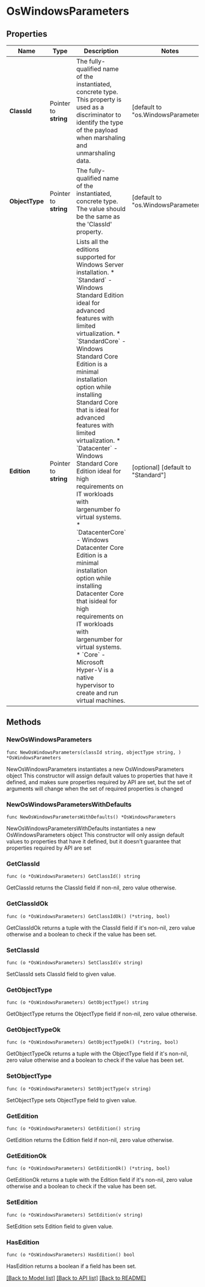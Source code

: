 # OsWindowsParameters

## Properties

Name | Type | Description | Notes
------------ | ------------- | ------------- | -------------
**ClassId** | Pointer to **string** | The fully-qualified name of the instantiated, concrete type. This property is used as a discriminator to identify the type of the payload when marshaling and unmarshaling data. | [default to "os.WindowsParameters"]
**ObjectType** | Pointer to **string** | The fully-qualified name of the instantiated, concrete type. The value should be the same as the &#39;ClassId&#39; property. | [default to "os.WindowsParameters"]
**Edition** | Pointer to **string** | Lists all the editions supported for Windows Server installation. * &#x60;Standard&#x60; - Windows Standard Edition ideal for advanced features with limited virtualization. * &#x60;StandardCore&#x60; - Windows Standard Core Edition is a minimal installation option while installing Standard Core that is ideal for advanced features with limited virtualization. * &#x60;Datacenter&#x60; - Windows Standard Core Edition ideal for high requirements on IT workloads with largenumber fo virtual systems. * &#x60;DatacenterCore&#x60; - Windows Datacenter Core Edition is a minimal installation option while installing Datacenter Core that isideal for high requirements on IT workloads with largenumber for virtual systems. * &#x60;Core&#x60; - Microsoft Hyper-V is a native hypervisor to create and run virtual machines. | [optional] [default to "Standard"]

## Methods

### NewOsWindowsParameters

`func NewOsWindowsParameters(classId string, objectType string, ) *OsWindowsParameters`

NewOsWindowsParameters instantiates a new OsWindowsParameters object
This constructor will assign default values to properties that have it defined,
and makes sure properties required by API are set, but the set of arguments
will change when the set of required properties is changed

### NewOsWindowsParametersWithDefaults

`func NewOsWindowsParametersWithDefaults() *OsWindowsParameters`

NewOsWindowsParametersWithDefaults instantiates a new OsWindowsParameters object
This constructor will only assign default values to properties that have it defined,
but it doesn't guarantee that properties required by API are set

### GetClassId

`func (o *OsWindowsParameters) GetClassId() string`

GetClassId returns the ClassId field if non-nil, zero value otherwise.

### GetClassIdOk

`func (o *OsWindowsParameters) GetClassIdOk() (*string, bool)`

GetClassIdOk returns a tuple with the ClassId field if it's non-nil, zero value otherwise
and a boolean to check if the value has been set.

### SetClassId

`func (o *OsWindowsParameters) SetClassId(v string)`

SetClassId sets ClassId field to given value.


### GetObjectType

`func (o *OsWindowsParameters) GetObjectType() string`

GetObjectType returns the ObjectType field if non-nil, zero value otherwise.

### GetObjectTypeOk

`func (o *OsWindowsParameters) GetObjectTypeOk() (*string, bool)`

GetObjectTypeOk returns a tuple with the ObjectType field if it's non-nil, zero value otherwise
and a boolean to check if the value has been set.

### SetObjectType

`func (o *OsWindowsParameters) SetObjectType(v string)`

SetObjectType sets ObjectType field to given value.


### GetEdition

`func (o *OsWindowsParameters) GetEdition() string`

GetEdition returns the Edition field if non-nil, zero value otherwise.

### GetEditionOk

`func (o *OsWindowsParameters) GetEditionOk() (*string, bool)`

GetEditionOk returns a tuple with the Edition field if it's non-nil, zero value otherwise
and a boolean to check if the value has been set.

### SetEdition

`func (o *OsWindowsParameters) SetEdition(v string)`

SetEdition sets Edition field to given value.

### HasEdition

`func (o *OsWindowsParameters) HasEdition() bool`

HasEdition returns a boolean if a field has been set.


[[Back to Model list]](../README.md#documentation-for-models) [[Back to API list]](../README.md#documentation-for-api-endpoints) [[Back to README]](../README.md)


